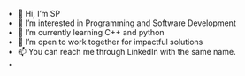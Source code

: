 - 👋 Hi, I’m SP
- 👀 I’m interested in Programming and Software Development
- 🌱 I’m currently learning C++ and python
- 💞️ I’m open to work together for impactful solutions
- 📫 You can reach me through LinkedIn with the same name.
- 

<!---
invinciblesp03/invinciblesp03 is a ✨ special ✨ repository because its `README.md` (this file) appears on your GitHub profile.
You can click the Preview link to take a look at your changes.
--->
